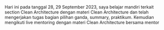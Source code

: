 Hari ini pada tanggal 28, 29 September 2023, saya belajar mandiri terkait section Clean Architecture dengan materi Clean Architecture dan telah mengerjakan tugas bagian pilihan ganda, summary, praktikum.
Kemudian mengikuti live mentoring dengan materi Clean Architecture bersama mentor